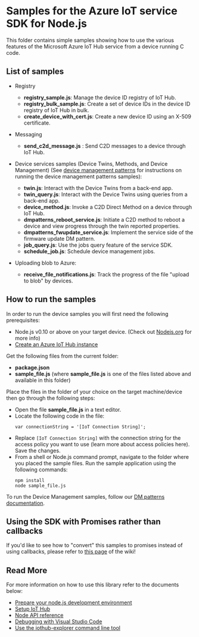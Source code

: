 # Samples for the Azure IoT service SDK for Node.js

This folder contains simple samples showing how to use the various features of the Microsoft Azure IoT Hub service from a device running C code.

## List of samples

* Registry
   * **registry_sample.js**: Manage the device ID registry of IoT Hub.
   * **registry_bulk_sample.js**: Create a set of device IDs in the device ID registry of IoT Hub in bulk.
   * **create_device_with_cert.js**: Create a new device ID using an X-509 certificate.

* Messaging
   * **send_c2d_message.js** : Send C2D messages to a device through IoT Hub.

* Device services samples (Device Twins, Methods, and Device Management) (See [device management patterns][dm-patterns] for instructions on running the device management patterns samples):
   * **twin.js**: Interact with the Device Twins from a back-end app.
   * **twin_query.js**: Interact with the Device Twins using queries from a back-end app.
   * **device_method.js**: Invoke a C2D Direct Method on a device through IoT Hub.
   * **dmpatterns_reboot_service.js**: Initiate a C2D method to reboot a device and view progress through the twin reported properties. 
   * **dmpatterns_fwupdate_service.js**: Implement the service side of the firmware update DM pattern.
   * **job_query.js**: Use the jobs query feature of the service SDK.
   * **schedule_job.js**: Schedule device management jobs.

* Uploading blob to Azure:
   * **receive_file_notifications.js**: Track the progress of the file "upload to blob" by devices.


## How to run the samples
In order to run the device samples you will first need the following prerequisites:
* Node.js v0.10 or above on your target device. (Check out [Nodejs.org](https://nodejs.org/) for more info)
* [Create an Azure IoT Hub instance][lnk-setup-iot-hub]

Get the following files from the current folder:
* **package.json**
* **__sample_file.js__** (where **__sample_file.js__** is one of the files listed above and available in this folder)

Place the files in the folder of your choice on the target machine/device then go through the following steps:
* Open the file **__sample_file.js__** in a text editor.
* Locate the following code in the file:
    ```
    var connectionString = '[IoT Connection String]';
    ```
* Replace `[IoT Connection String]` with the connection string for the access policy you want to use (learn more about access policies here). Save the changes.
* From a shell or Node.js command prompt, navigate to the folder where you placed the sample files. Run the sample application using the following commands:
    ```
    npm install
    node sample_file.js
    ```

To run the Device Management samples, follow our [DM patterns documentation][dm-patterns].

## Using the SDK with Promises rather than callbacks
If you'd like to see how to "convert" this samples to promises instead of using callbacks, please refer to [this page][promises] of the wiki!

## Read More
For more information on how to use this library refer to the documents below:
- [Prepare your node.js development environment](../../doc/node-devbox-setup.md)
- [Setup IoT Hub][lnk-setup-iot-hub]
- [Node API reference][node-api-reference]
- [Debugging with Visual Studio Code][debug-with-vscode]
- [Use the iothub-explorer command line tool][iothub-explorer]

[lnk-setup-iot-hub]: https://aka.ms/howtocreateazureiothub
[remote-monitoring-pcs]: https://docs.microsoft.com/en-us/azure/iot-suite/iot-suite-remote-monitoring-sample-walkthrough
[node-api-reference]: http://azure.github.io/azure-iot-sdks/
[iothub-explorer]: https://github.com/azure/iothub-explorer
[dm-patterns]: ../../doc/dmpatterns.md
[debug-with-vscode]: ../../doc/get_started/node-debug-vscode.md
[promises]: https://github.com/Azure/azure-iot-sdk-node/wiki/Promises
